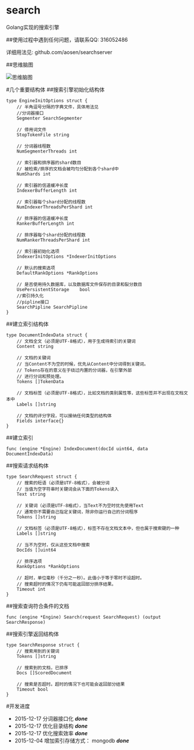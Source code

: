 # search
Golang实现的搜索引擎

##使用过程中遇到任何问题，请联系QQ: 316052486

详细用法见: github.com/aosen/searchserver

##思维脑图

![思维脑图](http://i4.tietuku.com/90be97573a6c3115.png "思维脑图")

#几个重要结构体
##搜索引擎初始化结构体
```Golang
type EngineInitOptions struct {
	// 半角逗号分隔的字典文件，具体用法见
    //分词器接口
	Segmenter SearchSegmenter

	// 停用词文件
	StopTokenFile string

	// 分词器线程数
	NumSegmenterThreads int

	// 索引器和排序器的shard数目
	// 被检索/排序的文档会被均匀分配到各个shard中
	NumShards int

	// 索引器的信道缓冲长度
	IndexerBufferLength int

	// 索引器每个shard分配的线程数
	NumIndexerThreadsPerShard int

	// 排序器的信道缓冲长度
	RankerBufferLength int

	// 排序器每个shard分配的线程数
	NumRankerThreadsPerShard int

	// 索引器初始化选项
	IndexerInitOptions *IndexerInitOptions

	// 默认的搜索选项
	DefaultRankOptions *RankOptions

	// 是否使用持久数据库，以及数据库文件保存的目录和裂分数目
	UsePersistentStorage    bool
    //索引持久化
    //pipline接口
    SearchPipline SearchPipline
}
```
##建立索引结构体
```Golang
type DocumentIndexData struct {
	// 文档全文（必须是UTF-8格式），用于生成待索引的关键词
	Content string

	// 文档的关键词
	// 当Content不为空的时候，优先从Content中分词得到关键词。
	// Tokens存在的意义在于绕过内置的分词器，在引擎外部
	// 进行分词和预处理。
	Tokens []TokenData

	// 文档标签（必须是UTF-8格式），比如文档的类别属性等，这些标签并不出现在文档文本中
	Labels []string

	// 文档的评分字段，可以接纳任何类型的结构体
	Fields interface{}
}
```
##建立索引
```Golang
func (engine *Engine) IndexDocument(docId uint64, data DocumentIndexData)
```
##搜索请求结构体
```Golang
type SearchRequest struct {
	// 搜索的短语（必须是UTF-8格式），会被分词
	// 当值为空字符串时关键词会从下面的Tokens读入
	Text string

	// 关键词（必须是UTF-8格式），当Text不为空时优先使用Text
	// 通常你不需要自己指定关键词，除非你运行自己的分词程序
	Tokens []string

	// 文档标签（必须是UTF-8格式），标签不存在文档文本中，但也属于搜索键的一种
	Labels []string

	// 当不为空时，仅从这些文档中搜索
	DocIds []uint64

	// 排序选项
	RankOptions *RankOptions

	// 超时，单位毫秒（千分之一秒）。此值小于等于零时不设超时。
	// 搜索超时的情况下仍有可能返回部分排序结果。
	Timeout int
}
```
##搜索查询符合条件的文档
```Golang
func (engine *Engine) Search(request SearchRequest) (output SearchResponse)
```
##搜索引擎返回结构体
```Golang
type SearchResponse struct {
	// 搜索用到的关键词
	Tokens []string

	// 搜索到的文档，已排序
	Docs []ScoredDocument

	// 搜索是否超时。超时的情况下也可能会返回部分结果
	Timeout bool
}
```

#开发进度
* 2015-12-17 分词器接口化  ***done***
* 2015-12-17 优化目录结构  ***done***
* 2015-12-17 优化搜索效率  ***done***
* 2015-12-04 增加索引存储方式： mongodb ***done***
